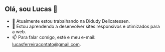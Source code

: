 ## Olá, sou Lucas 👋

 - 🔭 Atualmente estou trabalhando na Didudy Delicatessen.
 - 🌱 Estou aprendendo a desenvolver sites responsivos e otimizados para a web.
 - 📫 Para falar comigo, esté e meu e-mail: lucasferreiracontato@gmail.com.

<!--
**Lucas-Ferreira-web/Lucas-Ferreira-web** is a ✨ _special_ ✨ repository because its `README.md` (this file) appears on your GitHub profile.

Here are some ideas to get you started:

- 🔭 I’m currently working on ...
- 🌱 I’m currently learning ...
- 👯 I’m looking to collaborate on ...
- 🤔 I’m looking for help with ...
- 💬 Ask me about ...
- 📫 How to reach me: ...
- 😄 Pronouns: ...
- ⚡ Fun fact: ...
-->
